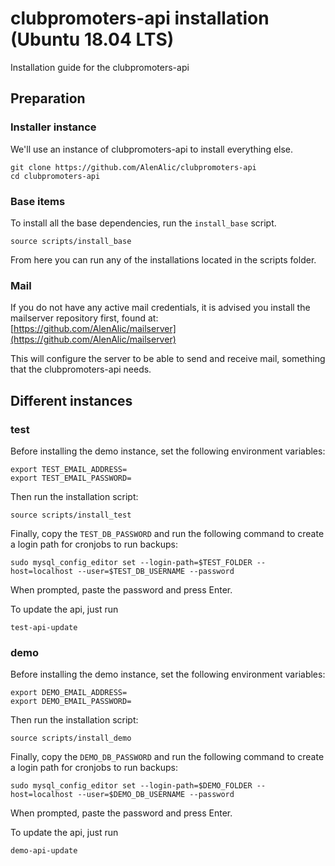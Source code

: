# clubpromoters-api installation (Ubuntu 18.04 LTS)
Installation guide for the clubpromoters-api

## Preparation


### Installer instance
We'll use an instance of clubpromoters-api to install everything else.

    git clone https://github.com/AlenAlic/clubpromoters-api
    cd clubpromoters-api
    
### Base items
To install all the base dependencies, run the `install_base` script.

    source scripts/install_base
    
From here you can run any of the installations located in the scripts folder.


### Mail
If you do not have any active mail credentials, it is advised you install the mailserver repository first, found at: [https://github.com/AlenAlic/mailserver](https://github.com/AlenAlic/mailserver) 

This will configure the server to be able to send and receive mail, something that the clubpromoters-api needs. 


## Different instances

### test
Before installing the demo instance, set the following environment variables:

    export TEST_EMAIL_ADDRESS=
    export TEST_EMAIL_PASSWORD=
Then run the installation script:

    source scripts/install_test
Finally, copy the `TEST_DB_PASSWORD` and run the following command to create a login path for cronjobs to run backups:

    sudo mysql_config_editor set --login-path=$TEST_FOLDER --host=localhost --user=$TEST_DB_USERNAME --password
When prompted, paste the password and press Enter.

To update the api, just run

    test-api-update

### demo
Before installing the demo instance, set the following environment variables:

    export DEMO_EMAIL_ADDRESS=
    export DEMO_EMAIL_PASSWORD=
Then run the installation script:

    source scripts/install_demo
Finally, copy the `DEMO_DB_PASSWORD` and run the following command to create a login path for cronjobs to run backups:

    sudo mysql_config_editor set --login-path=$DEMO_FOLDER --host=localhost --user=$DEMO_DB_USERNAME --password
When prompted, paste the password and press Enter.

To update the api, just run

    demo-api-update
